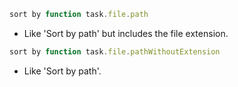 <!-- placeholder to force blank line before included text -->


```javascript
sort by function task.file.path
```

- Like 'Sort by path' but includes the file extension.

```javascript
sort by function task.file.pathWithoutExtension
```

- Like 'Sort by path'.


<!-- placeholder to force blank line after included text -->
